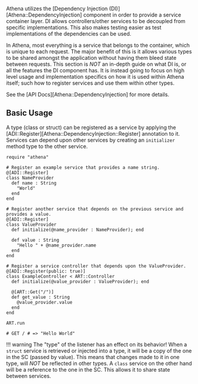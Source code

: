 Athena utilizes the [Dependency Injection (DI)][Athena::DependencyInjection] component in order to provide a service container layer. DI allows controllers/other services to be decoupled from specific implementations. This also makes testing easier as test implementations of the dependencies can be used.

In Athena, most everything is a service that belongs to the container, which is unique to each request.  The major benefit of this is it allows various types to be shared amongst the application without having them bleed state between requests.  This section is _NOT_ an in-depth guide on what DI is, or all the features the DI component has.  It is instead going to focus on high level usage and implementation specifics on how it is used within Athena itself; such how to register services and use them within other types.

See the [API Docs][Athena::DependencyInjection] for more details.

## Basic Usage

A type (class or struct) can be registered as a service by applying the [ADI::Register][Athena::DependencyInjection::Register] annotation to it.  Services can depend upon other services by creating an `initializer` method type to the other service.

```crystal
require "athena"

# Register an example service that provides a name string.
@[ADI::Register]
class NameProvider
  def name : String
    "World"
  end
end

# Register another service that depends on the previous service and provides a value.
@[ADI::Register]
class ValueProvider
  def initialize(@name_provider : NameProvider); end
  
  def value : String
    "Hello " + @name_provider.name
  end
end

# Register a service controller that depends upon the ValueProvider.
@[ADI::Register(public: true)]
class ExampleController < ART::Controller
  def initialize(@value_provider : ValueProvider); end
  
  @[ART::Get("/")]
  def get_value : String
    @value_provider.value
  end
end

ART.run

# GET / # => "Hello World"
```

!!! warning
    The "type" of the listener has an effect on its behavior!  When a `struct` service is retrieved or injected into a type, it will be a copy of the one in the SC (passed by value). This means that changes made to it in one type, will *NOT* be reflected in other types. A `class` service on the other hand will be a reference to the one in the SC. This allows it to share state between services.
